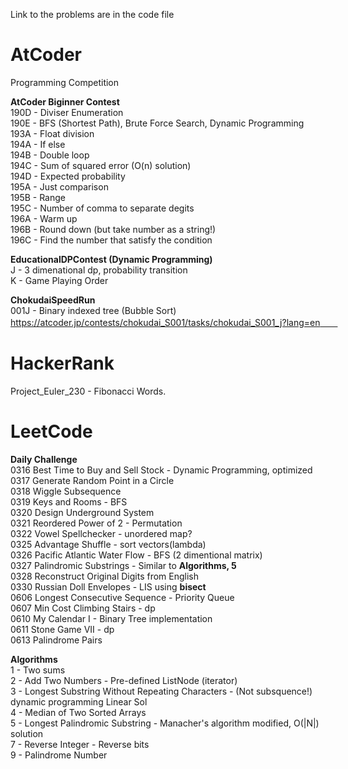 Link to the problems are in the code file  
# AtCoder
Programming Competition

**AtCoder Biginner Contest**  
190D - Diviser Enumeration  
190E - BFS (Shortest Path), Brute Force Search, Dynamic Programming  
193A - Float division  
194A - If else  
194B - Double loop  
194C - Sum of squared error (O(n) solution)  
194D - Expected probability  
195A - Just comparison  
195B - Range    
195C - Number of comma to separate degits  
196A - Warm up  
196B - Round down (but take number as a string!)  
196C - Find the number that satisfy the condition  


**EducationalDPContest (Dynamic Programming)**  
J - 3 dimenational dp, probability transition  
K - Game Playing Order

**ChokudaiSpeedRun**  
001J - Binary indexed tree (Bubble Sort) https://atcoder.jp/contests/chokudai_S001/tasks/chokudai_S001_j?lang=en　　
  

# HackerRank   
Project_Euler_230 - Fibonacci Words. 
  
  
# LeetCode  
**Daily Challenge**  
0316 Best Time to Buy and Sell Stock - Dynamic Programming, optimized  
0317 Generate Random Point in a Circle  
0318 Wiggle Subsequence  
0319 Keys and Rooms - BFS  
0320 Design Underground System  
0321 Reordered Power of 2 - Permutation  
0322 Vowel Spellchecker - unordered map?  
0325 Advantage Shuffle - sort vectors(lambda)  
0326 Pacific Atlantic Water Flow - BFS (2 dimentional matrix)  
0327 Palindromic Substrings - Similar to **Algorithms, 5**  
0328 Reconstruct Original Digits from English  
0330 Russian Doll Envelopes - LIS using **bisect**  
0606 Longest Consecutive Sequence - Priority Queue  
0607 Min Cost Climbing Stairs - dp  
0610 My Calendar I - Binary Tree implementation  
0611 Stone Game VII - dp  
0613 Palindrome Pairs  
  
**Algorithms**  
1 - Two sums  
2 - Add Two Numbers - Pre-defined ListNode (iterator)  
3 - Longest Substring Without Repeating Characters - (Not subsquence!) dynamic programming Linear Sol  
4 - Median of Two Sorted Arrays   
5 - Longest Palindromic Substring - Manacher's algorithm modified, O(|N|) solution  
7 - Reverse Integer - Reverse bits  
9 - Palindrome Number  
 


